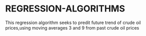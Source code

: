 # REGRESSION-ALGORITHMS
This regression algorithm seeks to predit future trend of crude oil prices,using moving averages 3 and 9 from past crude oil prices

